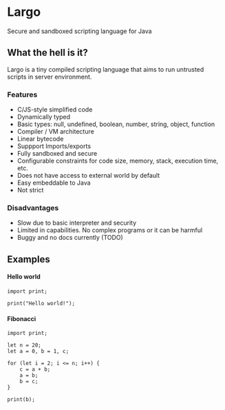 # Largo 
Secure and sandboxed scripting language for Java

## What the hell is it?

Largo is a tiny compiled scripting language that aims to run untrusted scripts in server environment.

### Features
* C/JS-style simplified code
* Dynamically typed
* Basic types: null, undefined, boolean, number, string, object, function
* Compiler / VM architecture
* Linear bytecode
* Suppport Imports/exports
* Fully sandboxed and secure
* Configurable constraints for code size, memory, stack, execution time, etc.
* Does not have access to external world by default
* Easy embeddable to Java
* Not strict

### Disadvantages
* Slow due to basic interpreter and security
* Limited in capabilities. No complex programs or it can be harmful
* Buggy and no docs currently (TODO)

## Examples

#### Hello world
```
import print;

print("Hello world!");
```

#### Fibonacci 
```
import print;

let n = 20;
let a = 0, b = 1, c;

for (let i = 2; i <= n; i++) {
    c = a + b;
    a = b;
    b = c;
}

print(b);
```
